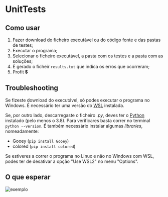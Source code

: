 # UnitTests

## Como usar

1. Fazer download do ficheiro executável ou do código fonte e das pastas de testes;
2. Executar o programa;
3. Selecionar o ficheiro executável, a pasta com os testes e a pasta com as soluções;
4. É gerado o ficheir `results.txt` que indica os erros que ocorreram; 
5. Profit 💲

## Troubleshooting

Se fizeste download do executável, só podes executar o programa no Windows. É necessário ter uma versão do [WSL](https://docs.microsoft.com/en-us/windows/wsl/install-win10) instalada. 

Se, por outro lado, descarregaste o ficheiro _.py_, deves ter o [Python](https://www.python.org/) instalado (pelo menos o 3.8). Para verificares basta correr no terminal `python --version`. É também necessário instalar algumas _libraries_, nomeadamente:

* Gooey (`pip install Gooey`)
* colored (`pip install colored`)

Se estiveres a correr o programa no Linux e não no Windows com WSL, podes ter de desativar a opção "Use WSL2" no menu "Options".

## O que esperar
![exemplo](https://i.imgur.com/nGaphrH.png)
